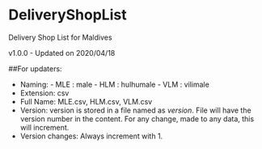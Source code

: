 # DeliveryShopList
Delivery Shop List for Maldives

v1.0.0 - Updated on 2020/04/18



  
  
##For updaters: 
+ Naming:
         - MLE : male
         - HLM : hulhumale
         - VLM : vilimale
+ Extension: csv
+ Full Name: MLE.csv, HLM.csv, VLM.csv
+ Version: version is stored in a file named as _version_. File will have the version number in the content. For any change, made to any data, this will increment.
+ Version changes: Always increment with 1.
